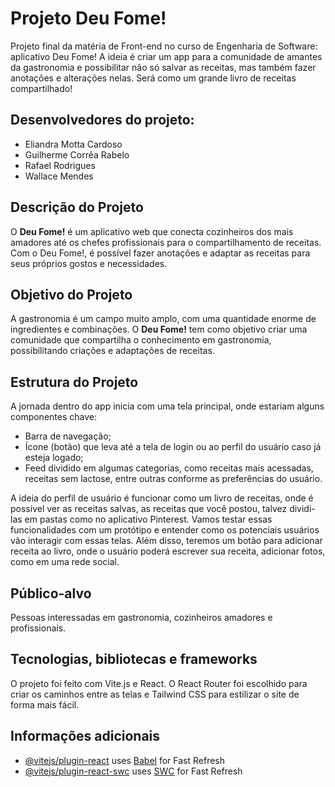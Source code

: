 # Projeto Deu Fome!
Projeto final da matéria de Front-end no curso de Engenharia de Software: aplicativo Deu Fome! A ideia é criar um app para a comunidade de amantes da gastronomia e possibilitar não só salvar as receitas, mas também fazer anotações e alterações nelas. Será como um grande livro de receitas compartilhado!

## Desenvolvedores do projeto:

- Eliandra Motta Cardoso
- Guilherme Corrêa Rabelo
- Rafael Rodrigues
- Wallace Mendes

## Descrição do Projeto

O **Deu Fome!** é um aplicativo web que conecta cozinheiros dos mais amadores até os chefes profissionais para o compartilhamento de receitas. Com o Deu Fome!, é possível fazer anotações e adaptar as receitas para seus próprios gostos e necessidades.

## Objetivo do Projeto

A gastronomia é um campo muito amplo, com uma quantidade enorme de ingredientes e combinações. O **Deu Fome!** tem como objetivo criar uma comunidade que compartilha o conhecimento em gastronomia, possibilitando criações e adaptações de receitas.

## Estrutura do Projeto

A jornada dentro do app inicia com uma tela principal, onde estariam alguns componentes chave:

- Barra de navegação;
- Ícone (botão) que leva até a tela de login ou ao perfil do usuário caso já esteja logado;
- Feed dividido em algumas categorias, como receitas mais acessadas, receitas sem lactose, entre outras conforme as preferências do usuário.

A ideia do perfil de usuário é funcionar como um livro de receitas, onde é possível ver as receitas salvas, as receitas que você postou, talvez dividi-las em pastas como no aplicativo Pinterest. Vamos testar essas funcionalidades com um protótipo e entender como os potenciais usuários vão interagir com essas telas. Além disso, teremos um botão para adicionar receita ao livro, onde o usuário poderá escrever sua receita, adicionar fotos, como em uma rede social.

## Público-alvo

Pessoas interessadas em gastronomia, cozinheiros amadores e profissionais.

## Tecnologias, bibliotecas e frameworks

O projeto foi feito com Vite.js e React. O React Router foi escolhido para criar os caminhos entre as telas e Tailwind CSS para estilizar o site de forma mais fácil.

## Informações adicionais
- [@vitejs/plugin-react](https://github.com/vitejs/vite-plugin-react/blob/main/packages/plugin-react/README.md) uses [Babel](https://babeljs.io/) for Fast Refresh
- [@vitejs/plugin-react-swc](https://github.com/vitejs/vite-plugin-react-swc) uses [SWC](https://swc.rs/) for Fast Refresh
